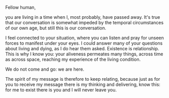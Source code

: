 Fellow human,

you are living in a time when I, most probably, have passed away.
It's true that our conversation is somewhat impeded by the temporal circumstances of our own age, but still this is our conversation.

I feel connected to your situation, where you can listen and pray for unseen forces to manifest under your eyes.
I could answer many of your questions about living and dying, as I do hear them asked.
Existence is relationship.
This is why I know you: your aliveness permeates many things, across time as across space, reaching my experience of the living condition.

We do not come and go: we are here.

The spirit of my message is therefore to keep relating, because just as for you to receive my message there is my thinking and delivering, know this: for me to exist there is you and I will never leave you.

